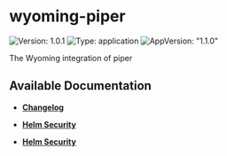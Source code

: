 # wyoming-piper

![Version: 1.0.1](https://img.shields.io/badge/Version-1.0.1-informational?style=flat-square) ![Type: application](https://img.shields.io/badge/Type-application-informational?style=flat-square) ![AppVersion: "1.1.0"](https://img.shields.io/badge/AppVersion-"1.1.0"-informational?style=flat-square)

The Wyoming integration of piper

## Available Documentation

- [**Changelog**](CHANGELOG)

- [**Helm Security**](container-security)

- [**Helm Security**](helm-security)


